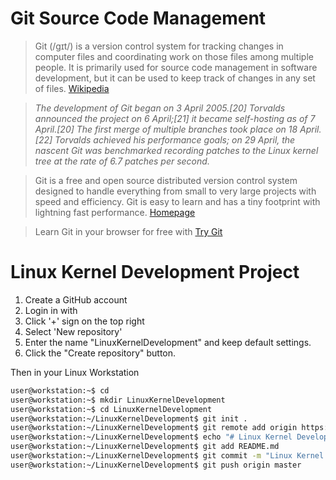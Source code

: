 # Git Source Code Management

> Git (/ɡɪt/) is a version control system for tracking changes in computer files and coordinating work on those files among multiple people. It is primarily used for source code management in software development, but it can be used to keep track of changes in any set of files. [Wikipedia](https://en.wikipedia.org/wiki/Git)

> _The development of Git began on 3 April 2005.[20] Torvalds announced the project on 6 April;[21] it became self-hosting as of 7 April.[20] The first merge of multiple branches took place on 18 April.[22] Torvalds achieved his performance goals; on 29 April, the nascent Git was benchmarked recording patches to the Linux kernel tree at the rate of 6.7 patches per second._

> Git is a free and open source distributed version control system designed to handle everything from small to very large projects with speed and efficiency. Git is easy to learn and has a tiny footprint with lightning fast performance. [Homepage](https://git-scm.com/)

> Learn Git in your browser for free with [Try Git](https://try.github.io/)

# Linux Kernel Development Project

1. Create a GitHub account
2. Login in with <username>
3. Click '+' sign on the top right
4. Select 'New repository'
5. Enter the name "LinuxKernelDevelopment" and keep default settings.
6. Click the "Create repository" button.

Then in your Linux Workstation

```sh
user@workstation:~$ cd
user@workstation:~$ mkdir LinuxKernelDevelopment
user@workstation:~$ cd LinuxKernelDevelopment
user@workstation:~/LinuxKernelDevelopment$ git init .
user@workstation:~/LinuxKernelDevelopment$ git remote add origin https://github.com/<username>/LinuxKernelDevelopment
user@workstation:~/LinuxKernelDevelopment$ echo "# Linux Kernel Development" > README.md
user@workstation:~/LinuxKernelDevelopment$ git add README.md
user@workstation:~/LinuxKernelDevelopment$ git commit -m "Linux Kernel Development README"
user@workstation:~/LinuxKernelDevelopment$ git push origin master
```